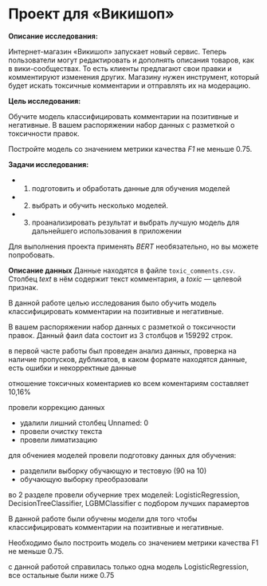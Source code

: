 # Проект для «Викишоп»
**Описание исследования:**

Интернет-магазин «Викишоп» запускает новый сервис. Теперь пользователи могут редактировать и дополнять описания товаров, как в вики-сообществах. То есть клиенты предлагают свои правки и комментируют изменения других. Магазину нужен инструмент, который будет искать токсичные комментарии и отправлять их на модерацию. 

**Цель исследования:**

Обучите модель классифицировать комментарии на позитивные и негативные. В вашем распоряжении набор данных с разметкой о токсичности правок.

Постройте модель со значением метрики качества *F1* не меньше 0.75. 

**Задачи исследования:**

- 1) подготовить и обработать данные для обучения моделей
- 2) выбрать и обучить несколько моделей.
- 3) проанализировать результат и выбрать лучшую модель для дальнейшего использования в приложении

Для выполнения проекта применять *BERT* необязательно, но вы можете попробовать.

**Описание данных**
Данные находятся в файле `toxic_comments.csv`. Столбец *text* в нём содержит текст комментария, а *toxic* — целевой признак.

В данной работе целью исследования было обучить модель классифицировать комментарии на позитивные и негативные. 

В вашем распоряжении набор данных с разметкой о токсичности правок. Данный фаил data состоит из 3 столбцов и 159292 строк.

в первой часте работы был проведен анализ данных, проверка на наличие пропусков, дубликатов, в каком формате находятся данные, есть ошибки и некорректные данные

отношение токсичных коментариев ко всем коментариям составляет 10,16%

провели коррекцию данных
- удалили лишний столбец Unnamed: 0
- провели очистку текста
- провели лиматизацию

для обчениея моделей провели подготовку данных для обучения:

- разделили выборку обучающую и тестовую (90 на 10)
- обучающую выборку преобразовали

во 2 разделе провели обучерние трех моделей: LogisticRegression, DecisionTreeClassifier, LGBMClassifier с подбором лучших парамертов

В данной работе были обучены модели для того чтобы классифицировать комментарии на позитивные и негативные.

Необходимо было построить модель со значением метрики качества F1 не меньше 0.75.

с данной работой справилась только одна модель LogisticRegression, все остальные были ниже 0.75

